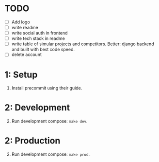 # TODO
- [ ] Add logo
- [ ] write readme
- [ ] write social auth in frontend
- [ ] write tech stack in readme
- [ ] write table of simular projects and competitors. Better: django backend and built with best code speed.
- [ ] delete account

# 1: Setup


1. Install precommit using their guide.
# 2: Development

2. Run development compose: `make dev`.

# 2: Production

2. Run development compose: `make prod`.
